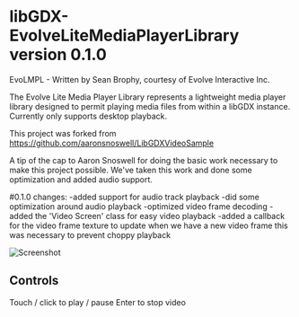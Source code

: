 # libGDX-EvolveLiteMediaPlayerLibrary version 0.1.0

EvoLMPL - Written by Sean Brophy, courtesy of Evolve Interactive Inc. 


The Evolve Lite Media Player Library represents a lightweight media player library designed to 
permit playing media files from within a libGDX instance. Currently only supports desktop
playback. 

This project was forked from https://github.com/aaronsnoswell/LibGDXVideoSample

A tip of the cap to Aaron Snoswell for doing the basic work necessary to make this project possible.
We've taken this work and done some optimization and added audio support.

#0.1.0 changes:
-added support for audio track playback
-did some optimization around audio playback
-optimized video frame decoding
-added the 'Video Screen' class for easy video playback
-added a callback for the video frame texture to update when we have a new video frame
this was necessary to prevent choppy playback

![Screenshot](screenshot.png "Screenshot")


## Controls

Touch / click to play / pause
Enter to stop video


